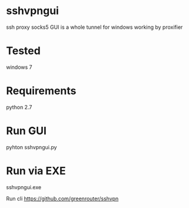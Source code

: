 # sshvpngui
ssh proxy socks5 GUI is a whole tunnel for windows working by proxifier 


# Tested
windows 7

# Requirements
python 2.7

# Run GUI
pyhton sshvpngui.py

# Run via EXE

sshvpngui.exe

Run cli 
https://github.com/greenrouter/sshvpn
